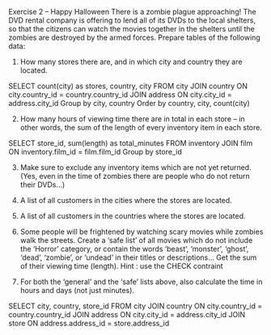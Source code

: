 Exercise 2 – Happy Halloween
There is a zombie plague approaching! The DVD rental company is offering to lend all of its DVDs to the local shelters, so that the citizens can watch the movies together in the shelters until the zombies are destroyed by the armed forces. Prepare tables of the following data:

1. How many stores there are, and in which city and country they are located.

SELECT count(city) as stores, country, city
FROM city
JOIN country ON city.country_id = country.country_id
JOIN address ON city.city_id = address.city_id
Group by city, country
Order by country, city, count(city)

2. How many hours of viewing time there are in total in each store – in other words, the sum of the length of every inventory item in each store.

SELECT store_id, sum(length) as total_minutes
FROM inventory
JOIN film ON inventory.film_id = film.film_id
Group by store_id

3. Make sure to exclude any inventory items which are not yet returned. (Yes, even in the time of zombies there are people who do not return their DVDs…)





4. A list of all customers in the cities where the stores are located.
5. A list of all customers in the countries where the stores are located.
6. Some people will be frightened by watching scary movies while zombies walk the streets. Create a ‘safe list’ of all movies which do not include the ‘Horror’ category, or contain the words ‘beast’, ‘monster’, ‘ghost’, ‘dead’, ‘zombie’, or ‘undead’ in their titles or descriptions… Get the sum of their viewing time (length).
Hint : use the CHECK contraint
7. For both the ‘general’ and the ‘safe’ lists above, also calculate the time in hours and days (not just minutes).




SELECT city, country, store_id
FROM city
JOIN country ON city.country_id = country.country_id
JOIN address ON city.city_id = address.city_id
JOIN store ON address.address_id = store.address_id